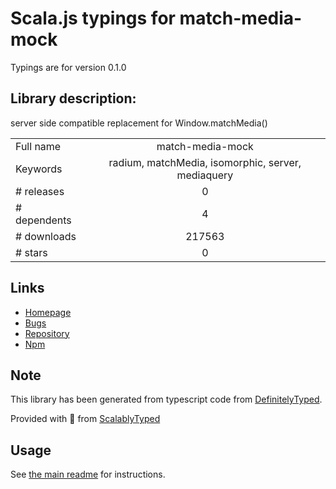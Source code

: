 
# Scala.js typings for match-media-mock

Typings are for version 0.1.0

## Library description:
server side compatible replacement for Window.matchMedia()

|                    |                 |
| ------------------ | :-------------: |
| Full name          | match-media-mock |
| Keywords           | radium, matchMedia, isomorphic, server, mediaquery |
| # releases         | 0 |
| # dependents       | 4 |
| # downloads        | 217563 |
| # stars            | 0 |

## Links
- [Homepage](https://github.com/azazdeaz/match-media-mock)
- [Bugs](https://github.com/azazdeaz/match-media-mock/issues)
- [Repository](https://github.com/azazdeaz/match-media-mock)
- [Npm](https://www.npmjs.com/package/match-media-mock)
    


## Note
This library has been generated from typescript code from [DefinitelyTyped](https://definitelytyped.org).

Provided with :purple_heart: from [ScalablyTyped](https://github.com/oyvindberg/ScalablyTyped)

## Usage
See [the main readme](../../readme.md) for instructions.


